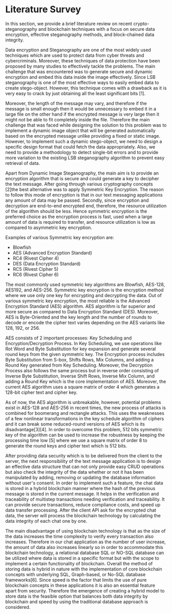 # Literature Survey

In this section, we provide a brief literature review on recent crypto-steganography and blockchain techniques with a focus on secure data encryption, effective steganography methods, and block-chained data integrity.

Data encryption and Steganography are one of the most widely used techniques which are used to protect data from cyber threats and cybercriminals. Moreover, these techniques of data protection have been proposed by many studies to effectively tackle the problems. The main challenge that was encountered was to generate secure and dynamic encryption and embed this data inside the image effectively. Since LSB steganography is one of the most effective ways to easily embed data to create stego-object. However, this technique comes with a drawback as it is very easy to crack by just obtaining all the least significant bits [1].

Moreover, the length of the message may vary, and therefore if the message is small enough then it would be unnecessary to embed it in a large file on the other hand if the encrypted message is very large then it might not be able to fit completely inside the file. Therefore the main challenge that was faced while designing the solution to this problem was to implement a dynamic image object that will be generated automatically based on the encrypted message unlike providing a fixed or static image. However, to implement such a dynamic stego-object, we need to design a specific design format that could fetch the data appropriately. Also, we need to provide a methodology to detect single-bit errors and to provide more variation to the existing LSB steganography algorithm to prevent easy retrieval of data.

Apart from Dynamic Image Steganography, the main aim is to provide an encryption algorithm that is secure and could generate a key to decipher the text message. After going through various cryptography concepts [2]the best alternative was to apply Symmetric Key Encryption. The reason to follow this mode of encryption is that in our text messaging applications any amount of data may be passed. Secondly, since encryption and decryption are end-to-end encrypted end, therefore, the resource utilization of the algorithm should be less. Hence symmetric encryption is the preferred choice as the encryption process is fast, used when a large amount of data is required to transfer, and resource utilization is low as compared to asymmetric key encryption.

Examples of various Symmetric key encryption are:

- Blowfish
- AES (Advanced Encryption Standard)
- RC4 (Rivest Cipher 4)
- DES (Data Encryption Standard)
- RC5 (Rivest Cipher 5)
- RC6 (Rivest Cipher 6)

The most commonly used symmetric key algorithms are Blowfish, AES-128, AES192, and AES-256. Symmetric key encryption is the encryption method where we use only one key for encrypting and decrypting the data. Out of various symmetric key encryption, the most reliable is the Advanced Encryption Standard (AES) algorithm. AES algorithm is far superior and more secure as compared to Data Encryption Standard (DES). Moreover, AES is Byte-Oriented and the key length and the number of rounds to decode or encode the cipher text varies depending on the AES variants like 128, 192, or 256.

AES consists of 2 important processes: Key Scheduling and Encryption/Decryption Process. In Key Scheduling, we use operations like Rot Word and Byte Substitution for key expansion and generate several round keys from the given symmetric key. The Encryption process includes Byte Substitution from S-box, Shifts Rows, Mix Columns, and adding a Round Key generated from Key Scheduling. Moreover, the Decryption Process also follows the same process but in reverse order consisting of Inverse Byte Substitution, Inverse Shift Rows, Inverse Mix Column, and adding a Round Key which is the core implementation of AES. Moreover, the current AES algorithm uses a square matrix of order 4 which generates a 128-bit cipher text and cipher key.

As of now, the AES algorithm is unbreakable, however, potential problems exist in AES-128 and AES-256 in recent times, the new process of attacks is combined for boomerang and rectangle attacks. This uses the weaknesses of a few nonlinear transformations in the key schedule algorithm of ciphers and it can break some reduced-round versions of AES which is its disadvantage[3][4]. In order to overcome this problem, 512 bits symmetric key of the algorithm can be used to increase the robustness by keeping the processing time low [5] where we use a square matrix of order 8 to generate the round keys and cipher text which is 512 bits.

After providing data security which is to be delivered from the client to the server, the next responsibility of the text message application is to design an effective data structure that can not only provide easy CRUD operations but also check the integrity of the data whether or not it has been manipulated by adding, removing or updating the database information without user's consent. In order to implement such a feature, the chat data is stored in a hybrid blockchain manner where the hash of the previous message is stored in the current message. It helps in the verification and traceability of multistep transactions needing verification and traceability. It can provide secure transactions, reduce compliance costs, and speed up data transfer processing. After the client API ask for the encrypted chat data, the server will process the blockchain technology by calculating the data integrity of each chat one by one.

The main disadvantage of using blockchain technology is that as the size of the data increases the time complexity to verify every transaction also increases. Therefore in our chat application as the number of user increase, the amount of data also increases linearly so in order to accommodate this blockchain technology, a relational database SQL or NO-SQL database can be utilized where data is stored in a specific format but with the scope to implement a certain functionality of blockchain. Overall the method of storing data is hybrid in nature with the implementation of core blockchain concepts with underlying SQL, Graph-based, or No-SQL database frameworks[6]. Since speed is the factor that limits the use of pure blockchain concepts in these applications it is also an essential feature apart from security. Therefore the emergence of creating a hybrid model to store data is the feasible option that balances both data integrity by blockchain and speed by using the traditional database approach is considered.
